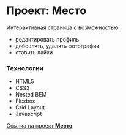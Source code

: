 # Проект: Место

Интерактивная страница с возможностью:
 * редактировать профиль
 * добовлять, удалять фотографии
 * ставить лайки

### Технологии
* HTML5
* CSS3
* Nested BEM
* Flexbox
* Grid Layout
* Javascript

[Ссылка на проект **Место**](https://dmitry-user.github.io/mesto/)
